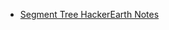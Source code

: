 - [Segment Tree HackerEarth Notes](https://www.hackerearth.com/practice/data-structures/advanced-data-structures/segment-trees/tutorial/)
